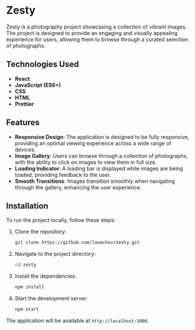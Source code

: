 # Zesty

Zesty is a photography project showcasing a collection of vibrant images. The project is designed to provide an engaging and visually appealing experience for users, allowing them to browse through a curated selection of photographs.

## Technologies Used

- **React**:
- **JavaScript (ES6+)**
- **CSS**
- **HTML**
- **Prettier**

## Features

- **Responsive Design**: The application is designed to be fully responsive, providing an optimal viewing experience across a wide range of devices.
- **Image Gallery**: Users can browse through a collection of photographs, with the ability to click on images to view them in full size.
- **Loading Indicator**: A loading bar is displayed while images are being loaded, providing feedback to the user.
- **Smooth Transitions**: Images transition smoothly when navigating through the gallery, enhancing the user experience.

## Installation

To run the project locally, follow these steps:

1. Clone the repository:

   ```sh
   git clone https://github.com/lauechev/zesty.git
   ```

2. Navigate to the project directory:

   ```sh
   cd zesty
   ```

3. Install the dependencies:

   ```sh
   npm install
   ```

4. Start the development server:
   ```sh
   npm start
   ```

The application will be available at `http://localhost:3000`.
